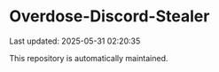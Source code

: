 # Overdose-Discord-Stealer

Last updated: 2025-05-31 02:20:35

This repository is automatically maintained.
